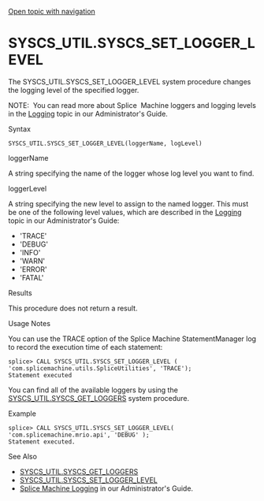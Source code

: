 [Open topic with navigation](../../../index.html#Shared/SQLReference/BuiltInSysProcs/SetLoggerLevel.html)

<a href="" id="BuiltInSysProcs.SetLoggerLevel"></a>[]()SYSCS\_UTIL.SYSCS\_SET\_LOGGER\_LEVEL
============================================================================================

The SYSCS\_UTIL.SYSCS\_SET\_LOGGER\_LEVEL system procedure changes the logging level of the specified logger.

<span class="autonumber"><span class="noteAutoNum">NOTE:  </span></span>You can read more about Splice  Machine loggers and logging levels in the [Logging](../../Developers/TuningAndDebugging/UsingLogging.html) topic in our <span class="ItalicFont">Administrator's Guide</span>.

Syntax

``` FcnSyntax
SYSCS_UTIL.SYSCS_SET_LOGGER_LEVEL(loggerName, logLevel)
```

loggerName

A string specifying the name of the logger whose log level you want to find.

loggerLevel

A string specifying the new level to assign to the named logger. This must be one of the following level values, which are described in the [Logging](../../Developers/TuningAndDebugging/UsingLogging.html) topic in our <span class="ItalicFont">Administrator's Guide</span>:

-   'TRACE'
-   'DEBUG'
-   'INFO'
-   'WARN'
-   'ERROR'
-   'FATAL'

Results

This procedure does not return a result.

Usage Notes

You can use the <span class="CodeFont">TRACE</span> option of the Splice Machine <span class="CodeFont">StatementManager</span> log to record the execution time of each statement:

``` Example
splice> CALL SYSCS_UTIL.SYSCS_SET_LOGGER_LEVEL ( 'com.splicemachine.utils.SpliceUtilities', 'TRACE');
Statement executed
```

You can find all of the available loggers by using the <span class="CodeFont">[SYSCS\_UTIL.SYSCS\_GET\_LOGGERS](GetLoggers.html)</span> system procedure.

Example

``` Example
splice> CALL SYSCS_UTIL.SYSCS_SET_LOGGER_LEVEL( 'com.splicemachine.mrio.api', 'DEBUG' );
Statement executed.
```

See Also

-   [<span class="CodeFont">SYSCS\_UTIL.SYSCS\_GET\_LOGGERS</span>](GetLoggers.html)
-   [<span class="CodeFont">SYSCS\_UTIL.SYSCS\_SET\_LOGGER\_LEVEL</span>](#)
-   <span class="ItalicFont">[Splice Machine Logging](../../Developers/TuningAndDebugging/UsingLogging.html)</span> in our <span class="ItalicFont">Administrator's Guide</span>.

 


